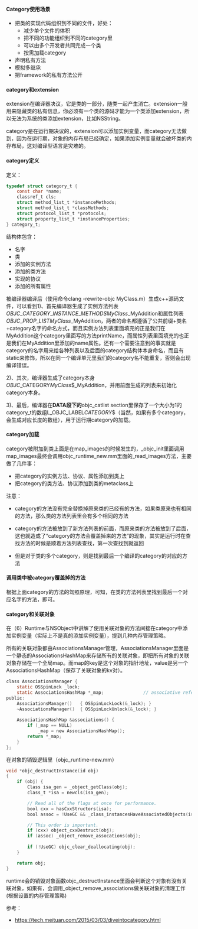 #### Category使用场景

- 把类的实现代码组织到不同的文件，好处：
  - 减少单个文件的体积
  - 把不同的功能组织到不同的category里
  - 可以由多个开发者共同完成一个类
  - 按需加载category
- 声明私有方法
- 模拟多继承
- 把framework的私有方法公开



#### category和extension

extension在编译器决议，它是类的一部分，随类一起产生消亡。extension一般用来隐藏类的私有信息，你必须有一个类的源码才能为一个类添加extension，所以无法为系统的类添加extension，比如NSString。

category是在运行期决议的，extension可以添加实例变量，而category无法做到，因为在运行期，对象的内存布局已经确定，如果添加实例变量就会破坏类的内存布局，这对编译型语言是灾难的。

#### category定义

定义：

```c
typedef struct category_t {
    const char *name;
    classref_t cls;
    struct method_list_t *instanceMethods;
    struct method_list_t *classMethods;
    struct protocol_list_t *protocols;
    struct property_list_t *instanceProperties;
} category_t;
```

结构体包含：

- 名字
- 类
- 添加的实例方法
- 添加的类方法
- 实现的协议
- 添加的所有属性



被编译器编译后（使用命令clang -rewrite-objc MyClass.m）生成c++源码文件，可以看到1)、首先编译器生成了实例方法列表*OBJC*$\_CATEGORY\_INSTANCE\_METHODSMyClass$\_MyAddition和属性列表*OBJC*$\_PROP\_LISTMyClass$\_MyAddition，两者的命名都遵循了公共前缀+类名+category名字的命名方式，而且实例方法列表里面填充的正是我们在MyAddition这个category里面写的方法printName，而属性列表里面填充的也正是我们在MyAddition里添加的name属性。还有一个需要注意到的事实就是category的名字用来给各种列表以及后面的category结构体本身命名，而且有static来修饰，所以在同一个编译单元里我们的category名不能重复，否则会出现编译错误。

2)、其次，编译器生成了category本身*OBJC*\_CATEGORY*MyClass*$\_MyAddition，并用前面生成的列表来初始化category本身。

3)、最后，编译器在**DATA段下的**objc_catlist section里保存了一个大小为1的category_t的数组L_OBJC_LABEL*CATEGORY*$（当然，如果有多个category，会生成对应长度的数组），用于运行期category的加载。



#### category加载

category被附加到类上面是在map_images的时候发生的，\_objc\_init里面调用map_images最终会调用objc_runtime_new.mm里面的\_read_images方法，主要做了几件事：

- 把category的实例方法、协议、属性添加到类上
- 把category的类方法、协议添加到类的metaclass上

注意：

- category的方法没有完全替换掉原来类的已经有的方法，如果类原来也有相同的方法，那么类的方法列表里会有多个相同的方法

- category的方法被放到了新方法列表的前面，而原来类的方法被放到了后面，这也就造成了“category的方法会覆盖掉来的方法”的现象，其实是运行时在查找方法的时候是顺着方法列表查找，第一次查找到就返回
- 但是对于类的多个category，则是找到最后一个编译的category的对应的方法



#### 调用类中被category覆盖掉的方法

根据上面category的方法的驾照原理，可知，在类的方法列表里找到最后一个对应名字的方法，即可。



#### category和关联对象

在（6）Runtime与NSObject中讲解了使用关联对象的方法间接在category中添加实例变量（实际上不是真的添加实例变量），提到几种内存管理策略。

所有的关联对象都由AssociationsManager管理，AssociationsManager里面是一个静态的AssociationsHashMap来存储所有的关联对象，即把所有对象的关联对象存储在一个全局map。而map的key是这个对象的指针地址，value是另一个AssociationsHashMap（保存了关联对象的kv对）。

```objective-c
class AssociationsManager {
    static OSSpinLock _lock;
    static AssociationsHashMap *_map;               // associative references:  object pointer -> PtrPtrHashMap.
public:
    AssociationsManager()   { OSSpinLockLock(&_lock); }
    ~AssociationsManager()  { OSSpinLockUnlock(&_lock); }
    
    AssociationsHashMap &associations() {
        if (_map == NULL)
            _map = new AssociationsHashMap();
        return *_map;
    }
};
```

在对象的销毁逻辑里（objc_runtime-new.mm）

```objective-c
void *objc_destructInstance(id obj) 
{
    if (obj) {
        Class isa_gen = _object_getClass(obj);
        class_t *isa = newcls(isa_gen);

        // Read all of the flags at once for performance.
        bool cxx = hasCxxStructors(isa);
        bool assoc = !UseGC && _class_instancesHaveAssociatedObjects(isa_gen);

        // This order is important.
        if (cxx) object_cxxDestruct(obj);
        if (assoc) _object_remove_assocations(obj);
        
        if (!UseGC) objc_clear_deallocating(obj);
    }

    return obj;
}
```

runtime会的销毁对象函数objc_destructInstance里面会判断这个对象有没有关联对象，如果有，会调用\_object_remove_associations做关联对象的清理工作(根据设置的内存管理策略)





参考：

- https://tech.meituan.com/2015/03/03/diveintocategory.html